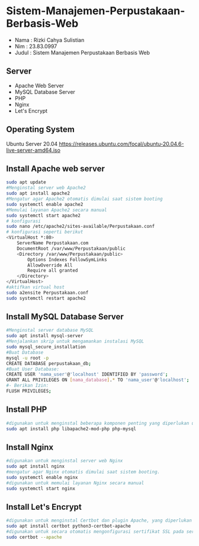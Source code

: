 # Sistem-Manajemen-Perpustakaan-Berbasis-Web

- Nama : Rizki Cahya Sulistian
- Nim : 23.83.0997
- Judul : Sistem Manajemen Perpustakaan Berbasis Web

## Server
- Apache Web Server
- MySQL Database Server
- PHP
- Nginx
- Let's Encrypt

## Operating System
Ubuntu Server 20.04 
https://releases.ubuntu.com/focal/ubuntu-20.04.6-live-server-amd64.iso

## Install Apache web server
```bash
sudo apt update
#Menginstal server web Apache2 
sudo apt install apache2
#Mengatur agar Apache2 otomatis dimulai saat sistem booting
sudo systemctl enable apache2
#Memulai layanan Apache2 secara manual 
sudo systemctl start apache2
# konfigurasi
sudo nano /etc/apache2/sites-available/Perpustakaan.conf
# konfigurasi seperti berikut
<VirtualHost *:80>
    ServerName Perpustakaan.com
    DocumentRoot /var/www/Perpustakaan/public
    <Directory /var/www/Perpustakaan/public>
        Options Indexes FollowSymLinks
        AllowOverride All
        Require all granted
    </Directory>
</VirtualHost>
#aktifkan virtual host
sudo a2ensite Perpustakaan.conf
sudo systemctl restart apache2

```

## Install MySQL Database Server
```bash
#Menginstal server database MySQL
sudo apt install mysql-server
#Menjalankan skrip untuk mengamankan instalasi MySQL
sudo mysql_secure_installation
#Buat Database
mysql -u root -p
CREATE DATABASE perpustakaan_db;
#Buat User Database:
CREATE USER 'nama_user'@'localhost' IDENTIFIED BY 'password';
GRANT ALL PRIVILEGES ON [nama_database].* TO 'nama_user'@'localhost';
#- Berikan Izin:
FLUSH PRIVILEGES;
```

## Install  PHP
```bash
#digunakan untuk menginstal beberapa komponen penting yang diperlukan untuk menjalankan aplikasi web berbasis PHP di server Apache
sudo apt install php libapache2-mod-php php-mysql

```

## Install Nginx
```bash
#digunakan untuk menginstal server web Nginx
sudo apt install nginx
#mengatur agar Nginx otomatis dimulai saat sistem booting.
sudo systemctl enable nginx
#digunakan untuk memulai layanan Nginx secara manual
sudo systemctl start nginx

```

## Install Let's Encrypt
```bash
#digunakan untuk menginstal Certbot dan plugin Apache, yang diperlukan untuk mendapatkan dan mengelola sertifikat SSL/TLS dari Let's Encrypt.
sudo apt install certbot python3-certbot-apache
#digunakan untuk secara otomatis mengonfigurasi sertifikat SSL pada server Apache, termasuk mengatur pengalihan dari HTTP ke HTTPS.
sudo certbot --apache

```




  

